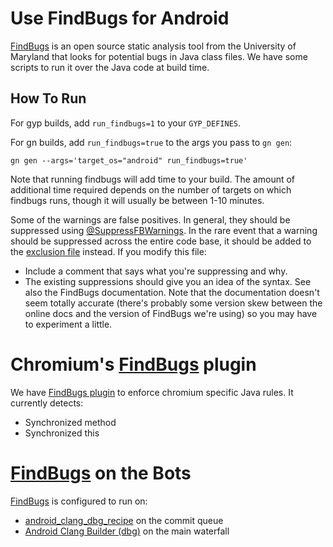 # Use FindBugs for Android

[FindBugs](http://findbugs.sourceforge.net) is an open source static analysis
tool from the University of Maryland that looks for potential bugs in Java class
files. We have some scripts to run it over the Java code at build time.

## How To Run

For gyp builds, add `run_findbugs=1` to your `GYP_DEFINES`.

For gn builds, add `run_findbugs=true` to the args you pass to `gn gen`:

    gn gen --args='target_os="android" run_findbugs=true'

Note that running findbugs will add time to your build. The amount of additional
time required depends on the number of targets on which findbugs runs, though it
will usually be between 1-10 minutes.

Some of the warnings are false positives. In general, they should be suppressed
using
[@SuppressFBWarnings](https://code.google.com/p/chromium/codesearch#chromium/src/base/android/java/src/org/chromium/base/annotations/SuppressFBWarnings.java).
In the rare event that a warning should be suppressed across the entire
code base, it should be added to the
[exclusion file](https://code.google.com/p/chromium/codesearch#chromium/src/build/android/findbugs_filter/findbugs_exclude.xml)
instead. If you modify this file:

*   Include a comment that says what you're suppressing and why.
*   The existing suppressions should give you an idea of the syntax. See also
    the FindBugs documentation. Note that the documentation doesn't seem totally
    accurate (there's probably some version skew between the online docs and the
    version of FindBugs we're using) so you may have to experiment a little.

# Chromium's [FindBugs](http://findbugs.sourceforge.net) plugin

We have
[FindBugs plugin](https://code.google.com/p/chromium/codesearch#chromium/src/tools/android/findbugs_plugin/)
to enforce chromium specific Java rules. It currently detects:

*   Synchronized method
*   Synchronized this

# [FindBugs](http://findbugs.sourceforge.net) on the Bots

[FindBugs](http://findbugs.sourceforge.net) is configured to run on:

*   [android_clang_dbg_recipe](https://build.chromium.org/p/tryserver.chromium.linux/builders/android_clang_dbg_recipe)
    on the commit queue
*   [Android Clang Builder (dbg)](https://build.chromium.org/p/chromium.linux/builders/Android%20Clang%20Builder%20\(dbg\))
    on the main waterfall
